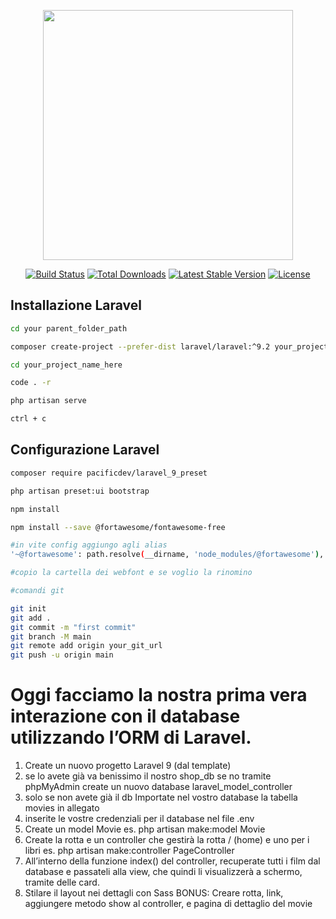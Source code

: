 <p align="center"><a href="https://laravel.com" target="_blank"><img src="https://raw.githubusercontent.com/laravel/art/master/logo-lockup/5%20SVG/2%20CMYK/1%20Full%20Color/laravel-logolockup-cmyk-red.svg" width="400"></a></p>

<p align="center">
<a href="https://travis-ci.org/laravel/framework"><img src="https://travis-ci.org/laravel/framework.svg" alt="Build Status"></a>
<a href="https://packagist.org/packages/laravel/framework"><img src="https://img.shields.io/packagist/dt/laravel/framework" alt="Total Downloads"></a>
<a href="https://packagist.org/packages/laravel/framework"><img src="https://img.shields.io/packagist/v/laravel/framework" alt="Latest Stable Version"></a>
<a href="https://packagist.org/packages/laravel/framework"><img src="https://img.shields.io/packagist/l/laravel/framework" alt="License"></a>
</p>

## Installazione Laravel

```bash
cd your parent_folder_path

composer create-project --prefer-dist laravel/laravel:^9.2 your_project_name_here

cd your_project_name_here

code . -r

php artisan serve

ctrl + c

```
## Configurazione Laravel
```bash
composer require pacificdev/laravel_9_preset

php artisan preset:ui bootstrap

npm install

npm install --save @fortawesome/fontawesome-free

#in vite config aggiungo agli alias
'~@fortawesome': path.resolve(__dirname, 'node_modules/@fortawesome'),

#copio la cartella dei webfont e se voglio la rinomino

#comandi git

git init
git add .
git commit -m "first commit"
git branch -M main
git remote add origin your_git_url 
git push -u origin main


```


# Oggi facciamo la nostra prima vera interazione con il database utilizzando l’ORM di Laravel.
1. Create un nuovo progetto Laravel 9 (dal template)
2. se  lo avete già va benissimo il nostro shop_db se no tramite phpMyAdmin create un nuovo database laravel_model_controller
3. solo se non avete già il db  Importate nel vostro database la tabella movies in allegato
4. inserite le vostre credenziali per il database nel file .env
5. Create un model Movie
es. php artisan make:model Movie
6. Create la rotta e un controller che gestirà la rotta / (home) e uno per i libri
es. php artisan make:controller  PageController
7. All’interno della funzione index() del controller, recuperate tutti i film dal database e passateli alla view, che quindi li visualizzerà a schermo, tramite delle card.
8. Stilare il layout nei dettagli con Sass
BONUS:
Creare rotta, link, aggiungere metodo show al controller, e pagina di dettaglio del movie
